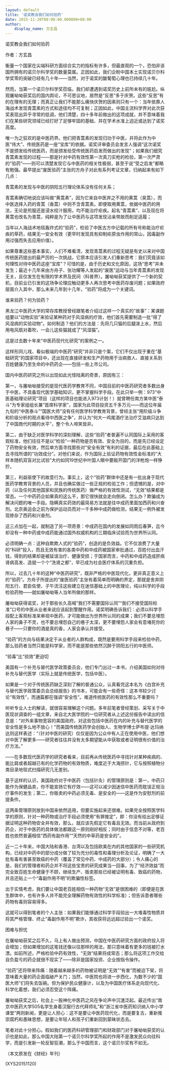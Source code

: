 ```yaml
---
layout: default
title: '诺奖教会我们如何验药'
date: 2015-11-20T00:00:00.000000+08:00
author:
    display_name: 方玄昌
---
```


诺奖教会我们如何验药

作者：方玄昌

衡量一个国家在尖端科研方面综合实力的指标有许多，但最直观的一个，恐怕非该国所拥有的诺贝尔科学奖的数量莫属。正因如此，我们企盼中国本土实现诺贝尔科学奖零的突破已经有几十年——当然，对于诺奖的酸葡萄心理也已持续几十年。

然而，当第一个诺贝尔科学奖莅临，我们却遭遇到诺奖历史上前所未有的尴尬。纵观屠呦呦获奖后的国内舆论，不可思议地，居然是“反思”多于庆贺。这些“反思”有的在理有的无理；而真正让我们不能那么痛快庆贺的因素则只有一个：当年依靠人海战术发现青蒿素的方式和途径均不可复制；正因如此，中国主流科学界对此次获奖表现出异乎寻常的低调，他们清楚，四十多年前做出的这项成就，并不意味着我们在某些研究领域已经打好了足够牢固的基础、并在学术水准上迫近或达到了诺奖高度。

唯一为之狂欢的是中医药界。他们把青蒿素的发现归功于中医，并将此作为中医“伟大”、传统医药是一座“宝库”的依据。诺奖评审委员会发言人强调“这次诺奖不是颁发给传统医药，而是颁发给受传统医药启发而做出的发现”；如果我们细究青蒿素发现的过程——那是针对中药有效性第一次真刀实枪的检验，第一次严肃的“验药”——则可以清楚发现它与中医药的相关性极弱，甚至于说“受之启发”都略有勉强。最早提出“废医验药”主张的方舟子对此有系列考证文章，归纳起来有如下几点：

青蒿素的发现与中医的阴阳五行理论体系没有任何关系；

青蒿素确切地说应该叫做“黄蒿素”，因为它来自中医弃之不用的黄蒿（臭蒿），而中医选择入药的青蒿（香蒿）中则不含青蒿素。即便取用黄蒿，依据中医药的用法，无论是煎服还是浸水绞汁服用，均不能治疗疟疾。起名“青蒿素”、以及现在将黄蒿也改名为青蒿，纯粹是为了让中医药与这项发现沾亲带故而削足适履；

当年以人海战术地毯轰炸式的“验药”，检验了中医古方中记载的所有号称能治疗疟疾的草药，结果无一安全有效（更早时发现具有抑制疟原虫作用的常山，因毒副作用过强而失去应用价值）。

如果尊重这些基本事实，人们不难看清，发现青蒿素的过程无疑是有史以来对中国传统医药提出的最严厉的一次挑战，它原本应该引发人们重新思考：我们究竟该如何理性对待中医药这座“宝库”？可惜的是，由于历史和文化原因，这场“思考”并未发生；最近十几年来由方舟子、张功耀等人发起的“废医”运动与当年青蒿素的发现无关，且仅发生在有限的学术界及民间（科普界）。屠呦呦获奖提供了一个新的契机，目前业已引发的这场争论理应触动更多人再次思考中医药存废问题；如果政府层面介入其中，那么未来几年到十几年，“验药”将成为一个关键词。

谁来验药？何为验药？

黑龙江中医药大学的常存库教授曾经跟笔者介绍过这样一个真实的“故事”：某课题组要以“动物实验”来验证某种药对于风湿病的疗效，他们首先需要制造一批“得了风湿病的实验动物”。如何制造？他们的方法是：先将几只猫的后腿泼上水，然后用电风扇对着吹，一会儿这些猫就成了“风湿猫”。

这是过去数十年来“中医药现代化研究”的案例之一。

这样形同儿戏、看似极端的中医药“研究”并非只是个案，它们不仅出现于重在“基础研究”的国家项目中，还出现在直接研发和生产药物用于治病救人、直接关系到百姓健康乃至生命的中药药企——包括一些上市公司。

国内中医药研究之所以出现如此光怪陆离的奇景，原因有三：

第一，与屠呦呦接受的是现代医药学教育不同，中国目前的中医药研究者多数出身于中医，不具备现代医学基础知识，更不掌握科学手段。在此只举一例：973“中医基础理论研究”项目（这样的项目也能进入973计划！）就曾聘任南方某中医“泰斗”为专家组组长兼“首席科学家”，国家为此项目投资五千多万元——而这位年届九旬的“中医泰斗”“国医大师”没有任何医学科学教育背景，曾经主张“用阶级斗争和阶级分析的观点看待中西医之争”，并认为“何大一鸡尾酒疗法治疗艾滋病只达到了中国商代时期的水平”，整个令人啼笑皆非。

第二，由于缺乏对医学科学的深刻理解，这些“验药”者普遍不认同国际上采用的客观标准，他们往往不是以“检验”一种药物是否有效、安全为目的，而是先已经设定了药物安全有效，然后单方面寻找那些对“安全有效”有利的证据，最后在此基础上去寻找所谓的“功效成分”。对他们来说，作为国际上验证药物有效性金标准的“大样本随机双盲对比试验”大约如同19世纪中叶国人眼中要敲开国门的洋枪炮一样狰狞。

第三，利益驱使下的故意行为。事实上，这个“验药”群体中还是有一批出身于现代医药学教育背景的人员，并且也确实做过一些正规的检验工作；但遗憾的是，对中药（以及任何其他国家和民族的传统医药）做严格的有效性测试，“无效”结果都是常态。一个中药药企如果真的这么干，那它很快就会走向倒闭。怎么办？欺骗成为解决问题的唯一手段。隐瞒真实药效的最简易方法就是往中成药里面加西药和兴奋剂。北京奥运会之前为保护运动员而对一千多种中成药做检测，结果无一例外被发现掺杂了西药和兴奋剂。

这三点加在一起，就制造了另一项奇景：中成药在国内的发展如同雨后春笋，迄今却没有一种中药或中成药能通过国外权威机构的三期临床试验而为世界所认同。

必须明确一点：这种自欺欺人式的“验药”，创造的是负效益。它不仅浪费了大量的“科研”投入，而且无效有害的各类中药和中成药被国家审批通过，百姓付出血汗钱，得到的结果却是被延误治疗、健康受损；于国家而言，中药和中成药造成肝病肾病高发、造就一个个“洗肾之都”，早已成为社会医疗体系的沉重负担。

所以，过去几十年的这种“中医药研究”，既非严格的中医现代化，更非真正意义上的“验药”。方舟子所提出的“废医验药”主张有着简单而明确的界定，那就是舍弃阴阳五行、君臣佐使、子午流注这些建立在迷信基础上的中医理论，纯以科学的手段检验药物——就如屠呦呦等人当年所做的那样。

屠呦呦获得诺奖，对于那些长久高喊“我们不需要国际认同”“我们不接受国际标准”口号的中医从业者来说应该起到警醒作用。诺奖明确告诉我们：必须以科学手段配上客观标准来审视中医药，才可能做出为世界所认同的成果；我们不要总埋怨人家的鼻子不灵，也不要总埋怨自己的巷子太深，更不要埋怨人家会有意堵死你的巷子——只要你的酒是真的香，人家会承认并接受。

“验药”的方向与结果决定于从业者的人群构成，既然是要用科学手段来检验中药，那么验药者当然只能是科学家，而不能是那些依然沉醉于阴阳五行的中医师。

“验毒”比“验效”更迫切

美国有一个补充与替代医学政策委员会，他们专门出过一本书，介绍美国如何对待补充与替代医学（实际上就是传统医学，包括中医）。

如果是一个对于传统医药缺乏深刻了解的普通公众，认真看完这本名为《白宫补充与替代医学政策委员会总结报告》的书本，可能会有一些奇怪：这本书较少讨论“有效性”，而通篇都在强调“安全性”。难道传统医药的有效性那么不重要吗？

听听专业人士的解读，就很容易理解这个问题。多年前笔者曾经策划、采写关于中医现状调查的一组文章，来自北大医学院的一位研究者从上述这份报告中读出的信息是：“对外来事物宽容的美国政府，对这些包括中医药在内的补充与替代医学的安全性是多么地不放心！”而美国传统医药学会创始人、生物学博士萨布提·达玛纳达则这样表述：“（针对中医的研究）仅仅是因为公众中有人正在使用中医，他们想对中医了解更多——研究者往往并没有太多期望能从中获取或者证明很有价值的治疗方法。”

——在多数现代医药学的研究者看来，目前再从传统医药中寻找针对某种疾病的、能比肩或者超越已有的化学药物的有效物质，难度近于大海捞针，它与按照植物分类目录地毯式扫描研究几无差别。

基于这样的认识，美国政府对于中医药（包括针灸）的管理原则是：第一，中药只能作为保健品卖，你不能宣扬它有疗效——这可以减少因迷信中医药而耽误正规治疗事件的发生；第二，你贩卖的中药必须无毒、是安全的——这是作为安慰剂的前提条件。

这两条管理原则放到中国来依然适用，但要实施起来还很难。如果完全按照医学科学的原则，针对一种药物或治疗手段必须使用“有罪推定”，即：你没有给出足够证据证明这种药物安全并有效，那么，就应该先假定它有毒且无效。而当前从政府到药企，对于中医药的具体做法都跟这一原则刚好相反；同时由于信息不对等，老百姓也依然普遍相信“西药有副作用”“天然的中草药是安全的”。

近一二十年来，中国大陆和香港、台湾以及包括欧美在内的其他国家的一些研究机构，已经对中药中的部分成分做了较为充分的毒性和毒理分析及论证，明确了一大批有毒有害甚至致癌的中药（覆盖了常见中药、中成药的大部分）；令人痛心的是，我们的管理者和药企并不将这些宝贵的研究成果当一回事，为了“经济效益”而完全致百姓生命健康于不顾，继续生产、贩卖那些已经被证明有毒、致癌的药物，并且还贴上一个“毒副作用不明”的欺骗性标签。

出于实情考虑，我们要让中国老百姓相信一种药物“无效”是很困难的（即便是在医生群体中，也有许多人并不能完全理解药物有效性的科学标准）；但告诉患者哪些药物有毒则容易得多。

这就可以得到笔者的个人主张：如果我们能够通过科学手段验出一大堆毒性物质并将其严格管理、终止“毒副作用不明”欺诈，其收获将远远超过验出一个诺奖。

困难与担忧

在屠呦呦获奖之后不久，马上有人做出预测，中国在中医药研究方面的政府投入将会增加；但如果增加的这笔钱还像以往那样的用法，那只意味着有更多的钱被打水漂。如前所述，严格检验中药有效性，“无效”结果将成常态；那么将这项工作交给自负盈亏的药企就很不现实了——除非是国家投资、企业按指令操作。

“验药”还将带来阵痛：随着越来越多的药物被证明是“无效”“有害”而被迫下架，将意味着大量的药企面临破产关门；当然，中医院也将进一步西化，为数不少的“国医大师”们将失去饭碗。但为保护民众健康计，以及为中国医疗体系走向现代化、科学化着想，我们必须忍受这个阵痛。

屠呦呦获奖之后，社会上一股神化中医药之风在争论声中沉渣泛起。最近传出“南京中医药大学505名学生身着汉服行古代拜师礼”和“浙江省中医药知识纳入中小学课堂”两则新闻，更是让人担心：这不是要让中医药现代化，而是要复古，重新推崇腐朽和愚昧思想，是要让年轻人和孩子们重新回到蒙昧状态去。

笔者对此十分担心。假如我们的医药科研管理部门和财政部门对于屠呦呦获奖的认识也是如此，那么中国大陆第一个诺贝尔科学奖所起的作用不是激发民众向往科学，而是引发新一轮反智狂潮，那么于中国而言，这个诺贝尔奖有不如无。

（本文原发在《财经》年刊）

(XYS20151120)

